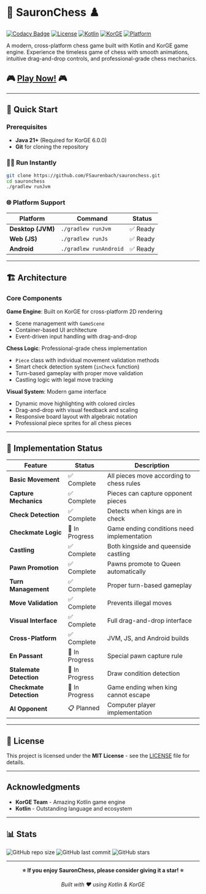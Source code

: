# 🏰 SauronChess ♟️

[![Codacy Badge](https://app.codacy.com/project/badge/Grade/09437976fa054f2cb7ad3f32504b4132)](https://app.codacy.com/gh/FSaurenbach/sauronchess/dashboard?utm_source=gh&utm_medium=referral&utm_content=&utm_campaign=Badge_grade)
[![License](https://img.shields.io/github/license/FSaurenbach/sauronchess?style=flat-square)](LICENSE)
[![Kotlin](https://img.shields.io/badge/Kotlin-1.9.22-purple?style=flat-square&logo=kotlin)](https://kotlinlang.org/)
[![KorGE](https://img.shields.io/badge/KorGE-6.0.0-blue?style=flat-square)](https://korge.org/)
[![Platform](https://img.shields.io/badge/Platform-JVM%20%7C%20JS%20%7C%20Android-green?style=flat-square)](#platform-support)

A modern, cross-platform chess game built with Kotlin and KorGE game engine. Experience the timeless game of chess with smooth animations, intuitive drag-and-drop controls, and professional-grade chess mechanics.

## 🎮 **[Play Now!](https://fsaurenbach.github.io/sauronchess)** 🎮

---

## 🚀 Quick Start

### Prerequisites
- **Java 21+** (Required for KorGE 6.0.0)
- **Git** for cloning the repository

### 🏃‍♂️ Run Instantly
```bash
git clone https://github.com/FSaurenbach/sauronchess.git
cd sauronchess
./gradlew runJvm
```

### 🌐 Platform Support

| Platform | Command | Status |
|----------|---------|--------|
| **Desktop (JVM)** | `./gradlew runJvm` | ✅ Ready |
| **Web (JS)** | `./gradlew runJs` | ✅ Ready |
| **Android** | `./gradlew runAndroid` | ✅ Ready |

---

## 🏗️ Architecture

### Core Components

**Game Engine**: Built on KorGE for cross-platform 2D rendering
- Scene management with `GameScene`
- Container-based UI architecture  
- Event-driven input handling with drag-and-drop

**Chess Logic**: Professional-grade chess implementation
- `Piece` class with individual movement validation methods
- Smart check detection system (`inCheck` function)
- Turn-based gameplay with proper move validation
- Castling logic with legal move tracking

**Visual System**: Modern game interface
- Dynamic move highlighting with colored circles
- Drag-and-drop with visual feedback and scaling
- Responsive board layout with algebraic notation
- Professional piece sprites for all chess pieces

---

## 🎯 Implementation Status

| Feature | Status | Description |
|---------|--------|-------------|
| **Basic Movement** | ✅ Complete | All pieces move according to chess rules |
| **Capture Mechanics** | ✅ Complete | Pieces can capture opponent pieces |
| **Check Detection** | ✅ Complete | Detects when kings are in check |
| **Checkmate Logic** | 🔄 In Progress | Game ending conditions need implementation |
| **Castling** | ✅ Complete | Both kingside and queenside castling |
| **Pawn Promotion** | ✅ Complete | Pawns promote to Queen automatically |
| **Turn Management** | ✅ Complete | Proper turn-based gameplay |
| **Move Validation** | ✅ Complete | Prevents illegal moves |
| **Visual Interface** | ✅ Complete | Full drag-and-drop interface |
| **Cross-Platform** | ✅ Complete | JVM, JS, and Android builds |
| **En Passant** | 🔄 In Progress | Special pawn capture rule |
| **Stalemate Detection** | 🔄 In Progress | Draw condition detection |
| **Checkmate Detection** | 🔄 In Progress | Game ending when king cannot escape |
| **AI Opponent** | 📋 Planned | Computer player implementation |

---

## 📄 License

This project is licensed under the **MIT License** - see the [LICENSE](LICENSE) file for details.

---

## Acknowledgments

- **KorGE Team** - Amazing Kotlin game engine
- **Kotlin** - Outstanding language and ecosystem

---

## 📊 Stats

![GitHub repo size](https://img.shields.io/github/repo-size/FSaurenbach/sauronchess?style=flat-square)
![GitHub last commit](https://img.shields.io/github/last-commit/FSaurenbach/sauronchess?style=flat-square)
![GitHub stars](https://img.shields.io/github/stars/FSaurenbach/sauronchess?style=social)

---

<div align="center">

**⭐ If you enjoy SauronChess, please consider giving it a star! ⭐**

*Built with ❤️ using Kotlin & KorGE*

</div>
